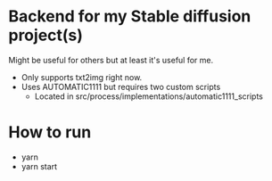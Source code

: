 # Backend for my Stable diffusion project(s)
Might be useful for others but at least it's useful for me. 
* Only supports txt2img right now.
* Uses AUTOMATIC1111 but requires two custom scripts
  * Located in src/process/implementations/automatic1111_scripts

# How to run
* yarn
* yarn start
